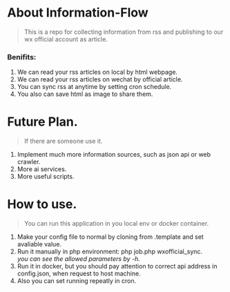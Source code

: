 # About Information-Flow

> This is a repo for collecting information from rss and publishing to our wx official account as article.

### Benifits:
1. We can read your rss articles on local by html webpage.
2. We can read your rss articles on wechat by official article.
3. You can sync rss at anytime by setting cron schedule.
4. You also can save html as image to share them.

# Future Plan.
> If there are someone use it.
1. Implement much more information sources, such as json api or web crawler.
2. More ai services.
3. More useful scripts.

# How to use.

> You can run this application in you local env or docker container.

1. Make your config file to normal by cloning from .template and set avaliable value.
2. Run it manually in php environment: php job.php wxofficial_sync.  
*you can see the allowed parameters by -h.*
3. Run it in docker, but you should pay attention to correct api address in config.json, when request to host machine.
4. Also you can set running repeatly in cron.
